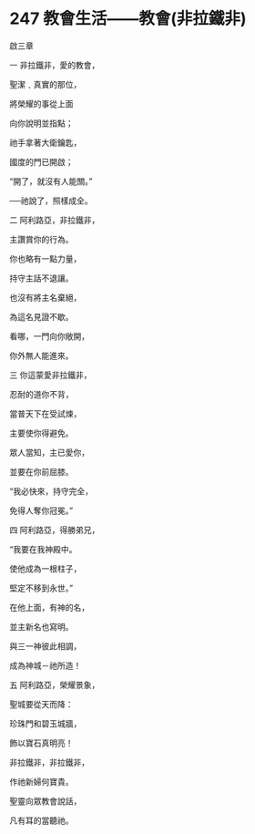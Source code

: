 # 247 教會生活——教會(非拉鐵非)

啟三章

一 非拉鐵非，愛的教會，

聖潔﹑真實的那位，

將榮耀的事從上面

向你說明並指點；

祂手拿著大衛鑰匙，

國度的門已開啟；

“開了，就沒有人能關。”

──祂說了，照樣成全。

二 阿利路亞，非拉鐵非，

主讚賞你的行為。

你也略有一點力量，

持守主話不退讓。

也沒有將主名棄絕，

為這名見證不歇。

看哪，一門向你敞開，

你外無人能進來。

三 你這蒙愛非拉鐵非，

忍耐的道你不背，

當普天下在受試煉，

主要使你得避免。

眾人當知，主已愛你，

並要在你前屈膝。

“我必快來，持守完全，

免得人奪你冠冕。”

四 阿利路亞，得勝弟兄，

“我要在我神殿中。

使他成為一根柱子，

堅定不移到永世。”

在他上面，有神的名，

並主新名也寫明。

與三一神彼此相調，

成為神城－祂所造！

五 阿利路亞，榮耀景象，

聖城要從天而降：

珍珠門和碧玉城牆，

飾以寶石真明亮！

非拉鐵非，非拉鐵非，

作祂新婦何寶貴。

聖靈向眾教會說話，

凡有耳的當聽祂。


